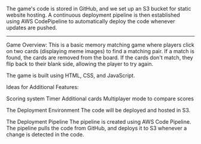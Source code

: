 The game's code is stored in GitHub, and we set up an S3 bucket for static website hosting. A continuous deployment pipeline is then established using AWS CodePipeline to automatically deploy the code whenever updates are pushed.
_____________________________________________________________________________________________________________________________________________________________________________________________________________________________________________
Game Overview:
This is a basic memory matching game where players click on two cards (displaying meme images) to find a matching pair. If a match is found, the cards are removed from the board. If the cards don't match, they flip back to their blank side, allowing the player to try again.

The game is built using HTML, CSS, and JavaScript.

Ideas for Additional Features:

Scoring system
Timer
Additional cards
Multiplayer mode to compare scores

The Deployment Environment
The code will be deployed and hosted in S3.

The Deployment Pipeline
The pipeline is created using AWS Code Pipeline. The pipeline pulls the code from GitHub, and deploys it to S3 whenever a change is detected in the code.
